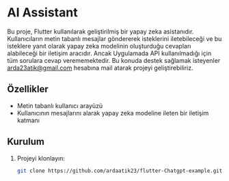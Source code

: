# AI Assistant

Bu proje, Flutter kullanılarak geliştirilmiş bir yapay zeka asistanıdır. Kullanıcıların metin tabanlı mesajlar göndererek isteklerini iletebileceği ve bu isteklere yanıt olarak yapay zeka modelinin oluşturduğu cevapları alabileceği bir iletişim aracıdır. Ancak Uygulamada API kullanılmadığı için tüm sorulara cevap verememektedir. Bu konuda destek sağlamak isteyenler arda23atik@gmail.com hesabına mail atarak projeyi geliştirebiliriz.

## Özellikler

- Metin tabanlı kullanıcı arayüzü
- Kullanıcının mesajlarını alarak yapay zeka modeline ileten bir iletişim katmanı


## Kurulum

1. Projeyi klonlayın:
   ```bash
   git clone https://github.com/ardaatik23/flutter-Chatgpt-example.git
